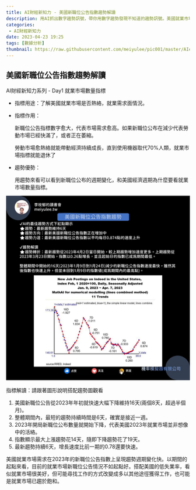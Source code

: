 ```yaml
---
title: AI財經新知力 - 美國新職位公告指數趨勢解讀
description: 用AI抓出數字趨勢訊號，帶你用數字趨勢發現不知道的趨勢訊號。美國就業市場從新職位公告指數來看就業需求面未必理想。
categories:
 - AI財經新知力
date: 2023-04-23 19:25
tags: [數據分析]
thumbnail: https://raw.githubusercontent.com/meiyulee/pic001/master/AIecon/free14letecture_05.JPG
---
```


## 美國新職位公告指數趨勢解讀

AI財經新知力系列 - Day1 就業市場數量指標

- 指標用途：了解美國就業市場是否熱絡，就業需求面情況。
- 指標作用：

    新職位公告指標數字愈大，代表市場需求愈高。如果新職位公布在減少代表勞動市場已經快滿了，或者正在萎縮。

    勞動市場愈熱絡就能帶動經濟持續成長，直到使用機器取代70%人類，就業市場指標就能退休了

- 趨勢優勢：

    用趨勢來看可以看到新職位公布的週期變化，和美國經濟週期為什麼要看就業市場數量指標。

![](https://raw.githubusercontent.com/meiyulee/pic001/master/AIecon/free14letecture_05.JPG)

指標解讀：請跟著圖形說明搭配趨勢圖觀看

1. 美國新職位公告從2023年年初就快速大幅下降維持16天(兩個8天，超過半個月)。
2. 整體期間內，最短的趨勢持續時間是6天，確實是接近一週。
3. 2023年開局新職位公布數量就開始下降，代表美國2023年就業市場並非想像中的活絡。
4. 指數顯示最大上漲趨勢花14天，隨即下降趨勢花了19天。
5. 最新趨勢持續6天，增長速度比前一期的0.78還要快速。


美國就業市場需求在2023年的新職位公告指數上呈現趨勢週期變化快。以期間的起點來看，目前的就業市場新職位公告情況不如起點好。搭配美國的低失業率，看似就業市場很美好，但可能尋找工作的方式改變成多以其他途徑獲得工作，也可能是就業市場已趨於飽和。
